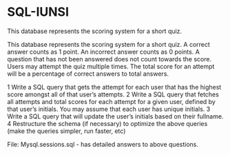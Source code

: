# SQL-IUNSI
This database represents the scoring system for a short quiz.

This database represents the scoring system for a short quiz.  A correct answer counts as 1 point.  An incorrect answer counts as 0 points.  A question that has not been answered does not count towards the score.  Users may attempt the quiz multiple times.  The total score for an attempt will be a percentage of correct answers to total answers.
 
1 Write a SQL query that gets the attempt for each user that has the highest score amongst all of that user’s attempts.
2 Write a SQL query that fetches all attempts and total scores for each attempt for a given user, defined by that user’s initials.  You may assume that each user has unique initials.
3 Write a SQL query that will update the user’s initials based on their fullname. 
4 Restructure the schema (if necessary) to optimize the above queries (make the queries simpler, run faster, etc)

File:
Mysql.sessions.sql - has detailed answers to above questions.
